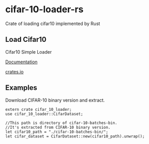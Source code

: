 # cifar-10-loader-rs
Crate of loading cifar10 implemented by Rust

## Load Cifar10
Cifar10 Simple Loader

[Documentation](https://docs.rs/cifar_10_loader/)

[crates.io](https://crates.io/crates/cifar_10_loader)

## Examples

Download CIFAR-10 binary version and extract.
```
extern crate cifar_10_loader;
use cifar_10_loader::CifarDataset;

//This path is directory of cifar-10-batches-bin.
//It's extracted from CIFAR-10 binary version.
let cifar10_path = "./cifar-10-batches-bin/";
let cifar_dataset = CifarDataset::new(cifar10_path).unwrap();
```
